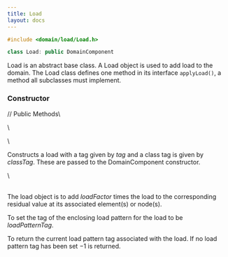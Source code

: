 ```yaml
---
title: Load 
layout: docs
---
```


```cpp
#include <domain/load/Load.h>

class Load: public DomainComponent
```


Load is an abstract base class. A Load object is used to add load to the
domain. The Load class defines one method in its interface
`applyLoad()`, a method all subclasses must implement.

### Constructor




// Public Methods\

\

\

Constructs a load with a tag given by *tag* and a class tag is given by
*classTag*. These are passed to the DomainComponent constructor.

\

\
The load object is to add *loadFactor* times the load to the
corresponding residual value at its associated element(s) or node(s).

To set the tag of the enclosing load pattern for the load to be
*loadPatternTag*.

To return the current load pattern tag associated with the load. If no
load pattern tag has been set $-1$ is returned.
